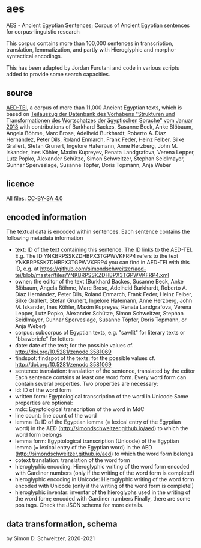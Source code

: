 # aes
AES - Ancient Egyptian Sentences; Corpus of Ancient Egyptian sentences for corpus-linguistic research

This corpus contains more than 100,000 sentences in transcription, translation, lemmatization, and partly with Hieroglyphic and morpho-syntactical encodings.

This has been adapted by Jordan Furutani and code in various scripts added to provide some search capacities.

## source
[AED-TEI](https://github.com/simondschweitzer/aed-tei), a corpus of more than 11,000 Ancient Egyptian texts, which is based on [Teilauszug der Datenbank des Vorhabens "Strukturen und Transformationen des Wortschatzes der ägyptischen Sprache" vom Januar 2018](https://nbn-resolving.org/urn:nbn:de:kobv:b4-opus4-29190) with contributions of Burkhard Backes, Susanne Beck, Anke Blöbaum, Angela Böhme, Marc Brose, Adelheid Burkhardt, Roberto A. Díaz Hernández, Peter Dils, Roland Enmarch, Frank Feder, Heinz Felber, Silke Grallert, Stefan Grunert, Ingelore Hafemann, Anne Herzberg, John M. Iskander, Ines Köhler, Maxim Kupreyev, Renata Landgrafova, Verena Lepper, Lutz Popko, Alexander Schütze, Simon Schweitzer, Stephan Seidlmayer, Gunnar Sperveslage, Susanne Töpfer, Doris Topmann, Anja Weber

## licence
All files: [CC-BY-SA 4.0](http://creativecommons.org/licenses/by-sa/4.0/)

## encoded information
The textual data is encoded within sentences. Each sentence contains the following metadata information
- text: ID of the text containing this sentence. The ID links to the AED-TEI. E.g. The ID YNKBRPSSKZDHBPX3TGPWVKFRP4 refers to the text YNKBRPSSKZDHBPX3TGPWVKFRP4 you can find in AED-TEI with this ID, e.g. at https://github.com/simondschweitzer/aed-tei/blob/master/files/YNKBRPSSKZDHBPX3TGPWVKFRP4.xml 
- owner: the editor of the text (Burkhard Backes, Susanne Beck, Anke Blöbaum, Angela Böhme, Marc Brose, Adelheid Burkhardt, Roberto A. Díaz Hernández, Peter Dils, Roland Enmarch, Frank Feder, Heinz Felber, Silke Grallert, Stefan Grunert, Ingelore Hafemann, Anne Herzberg, John M. Iskander, Ines Köhler, Maxim Kupreyev, Renata Landgrafova, Verena Lepper, Lutz Popko, Alexander Schütze, Simon Schweitzer, Stephan Seidlmayer, Gunnar Sperveslage, Susanne Töpfer, Doris Topmann, or Anja Weber)
- corpus: subcorpus of Egyptian texts, e.g. \"sawlit\" for literary texts or \"bbawbriefe\" for letters
- date: date of the text; for the possible values cf. http://doi.org/10.5281/zenodo.3581069 
- findspot: findspot of the texts; for the possible values cf. http://doi.org/10.5281/zenodo.3581069 
- sentence translation: translation of the sentence, translated by the editor
Each sentence contains at least one word form. Every word form can contain several properties. Two properties are necessary:
- id: ID of the word form
- written form: Egyptological transcription of the word in Unicode
Some properties are optional:
- mdc: Egyptological transcription of the word in MdC
- line count: line count of the word
- lemma ID: ID of the Egyptian lemma (= lexical entry of the Egyptian word) in the AED (http://simondschweitzer.github.io/aed) to which the word form belongs
- lemma form: Egyptological transcription (Unicode) of the Egyptian lemma (= lexical entry of the Egyptian word) in the AED (http://simondschweitzer.github.io/aed) to which the word form belongs
- cotext translation: translation of the word form
- hieroglyphic encoding: Hieroglyphic writing of the word form encoded with Gardiner numbers (only if the writing of the word form is complete!)
- hieroglyphic encoding in Unicode: Hieroglyphic writing of the word form encoded with Unicode (only if the writing of the word form is complete!)
- hieroglyphic inventar: inventar of the hieroglyphs used in the writing of the word form; encoded with Gardiner numbers
Finally, there are some pos tags. Check the JSON schema for more details.

## data transformation, schema
by Simon D. Schweitzer, 2020-2021
